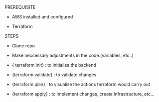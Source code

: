 PREREQUISITE

- AWS installed and configured

- Terraform

STEPS

- Clone repo

- Make neccessary adjustments in the code.(variables, etc..)

- { terraform init} : to initialize the backend

- {terraform validate} : to validate changes

- {terraform plan} : to visualize the actions terraform would carry out

- {terraform apply} : to implement changes, create infrastructure, etc...
